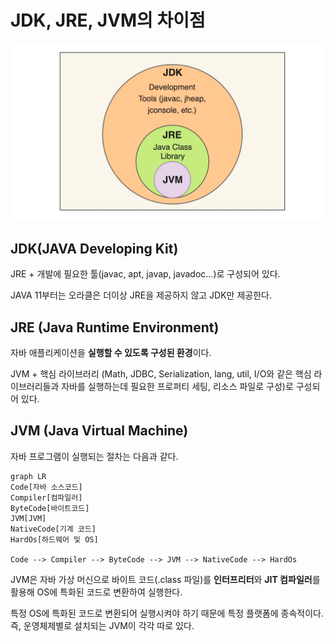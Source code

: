 # JDK, JRE, JVM의 차이점

![Stack](./img/jdk_jre_jvm.png)

## JDK(JAVA Developing Kit)

JRE + 개발에 필요한 툴(javac, apt, javap, javadoc…)로 구성되어 있다.

JAVA 11부터는 오라클은 더이상 JRE을 제공하지 않고 JDK만 제공한다.

## JRE (Java Runtime Environment)

자바 애플리케이션을 **실행할 수 있도록 구성된 환경**이다.

JVM + 핵심 라이브러리 (Math, JDBC, Serialization, lang, util, I/O와 같은 핵심 라이브러리들과 자바를 실행하는데 필요한 프로퍼티 세팅, 리소스 파일로 구성)로 구성되어 있다.

## JVM (Java Virtual Machine)

자바 프로그램이 실행되는 절차는 다음과 같다.

```mermaid
graph LR
Code[자바 소스코드]
Compiler[컴파일러]
ByteCode[바이트코드]
JVM[JVM]
NativeCode[기계 코드]
HardOs[하드웨어 및 OS]

Code --> Compiler --> ByteCode --> JVM --> NativeCode --> HardOs
```

JVM은 자바 가상 머신으로 바이트 코드(.class 파일)를 **인터프리터**와 **JIT 컴파일러**를 활용해 OS에 특화된 코드로 변환하여 실행한다.

특정 OS에 특화된 코드로 변환되어 실행시켜야 하기 때문에 특정 플랫폼에 종속적이다. 즉, 운영체제별로 설치되는 JVM이 각각 따로 있다.